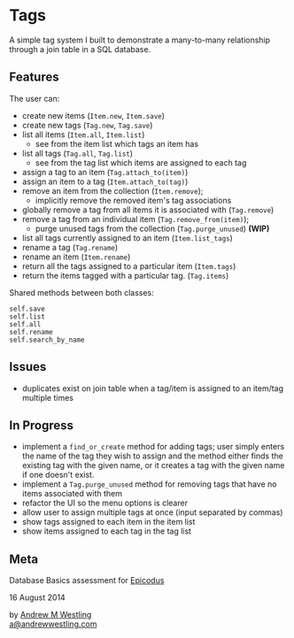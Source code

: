 # Tags

A simple tag system I built to demonstrate a many-to-many relationship through a join table in a SQL database.

## Features

The user can:

* create new items (`Item.new`, `Item.save`)
* create new tags (`Tag.new`, `Tag.save`)
* list all items (`Item.all`, `Item.list`)
  * see from the item list which tags an item has
* list all tags (`Tag.all`, `Tag.list`)
  * see from the tag list which items are assigned to each tag
* assign a tag to an item (`Tag.attach_to(item)`)
* assign an item to a tag (`Item.attach_to(tag)`)
* remove an item from the collection (`Item.remove`);
  * implicitly remove the removed item's tag associations
* globally remove a tag from all items it is associated with (`Tag.remove`)
* remove a tag from an individual item (`Tag.remove_from(item)`);
  * purge unused tags from the collection (`Tag.purge_unused`) **(WIP)**
* list all tags currently assigned to an item (`Item.list_tags`) 
* rename a tag (`Tag.rename`)
* rename an item (`Item.rename`)
* return all the tags assigned to a particular item (`Item.tags`) 
* return the items tagged with a particular tag. (`Tag.items`) 

Shared methods between both classes:

`self.save`  
`self.list`  
`self.all`  
`self.rename`  
`self.search_by_name`  


## Issues

* duplicates exist on join table when a tag/item is assigned to an item/tag multiple times

## In Progress

* implement a `find_or_create` method for adding tags; user simply enters the name of the tag they wish to assign and the method either finds the existing tag with the given name, or it creates a tag with the given name if one doesn't exist.
* implement a `Tag.purge_unused` method for removing tags that have no items associated with them
* refactor the UI so the menu options is clearer
* allow user to assign multiple tags at once (input separated by commas)
* show tags assigned to each item in the item list
* show items assigned to each tag in the tag list

## Meta

Database Basics assessment for [Epicodus](http://epicodus.com)

16 August 2014

by [Andrew M Westling](http://andrewwestling.com)  
a@andrewwestling.com